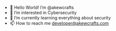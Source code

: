 - 👋 Hello World! I’m @akewcrafts
- 👀 I’m interested in Cybersecurity
- 🌱 I’m currently learning everything about security 
- 📫 How to reach me developer@akewcrafts.com
